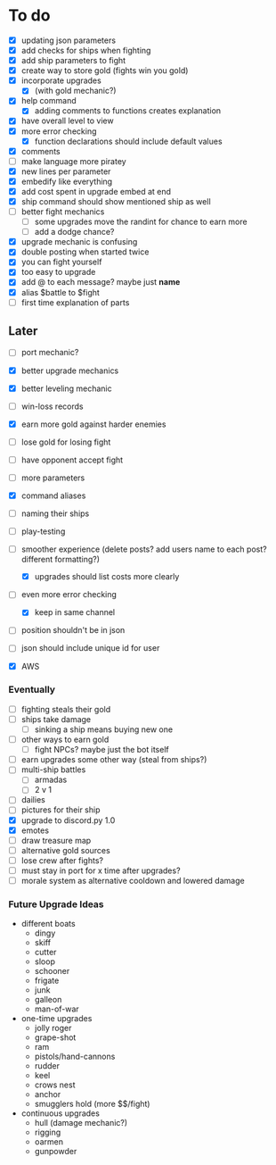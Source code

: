 # To do
- [x] updating json parameters
- [x] add checks for ships when fighting
- [x] add ship parameters to fight
- [x] create way to store gold (fights win you gold)
- [x] incorporate upgrades 
    - [x] (with gold mechanic?)
- [x] help command
    - [x] adding comments to functions creates explanation
- [x] have overall level to view
- [x] more error checking
    - [x] function declarations should include default values 
- [x] comments
- [ ] make language more piratey
- [x] new lines per parameter
- [x] embedify like everything
- [x] add cost spent in upgrade embed at end 
- [x] ship command should show mentioned ship as well
- [ ] better fight mechanics
    - [ ] some upgrades move the randint for chance to earn more
    - [ ] add a dodge chance?
- [x] upgrade mechanic is confusing
- [x] double posting when started twice
- [x] you can fight yourself
- [x] too easy to upgrade
- [x] add @ to each message? maybe just **name**
- [x] alias $battle to $fight
- [ ] first time explanation of parts

## Later
- [ ] port mechanic?
- [x] better upgrade mechanics
- [x] better leveling mechanic
- [ ] win-loss records
- [x] earn more gold against harder enemies
- [ ] lose gold for losing fight
- [ ] have opponent accept fight
- [ ] more parameters
- [x] command aliases
- [ ] naming their ships
- [ ] play-testing
- [ ] smoother experience (delete posts? add users name to each post? different formatting?)
    - [x] upgrades should list costs more clearly
- [ ] even more error checking
    - [x] keep in same channel
- [ ] position shouldn't be in json
- [ ] json should include unique id for user
- [x] AWS


### Eventually
- [ ] fighting steals their gold
- [ ] ships take damage
    - [ ] sinking a ship means buying new one
- [ ] other ways to earn gold
    - [ ] fight NPCs? maybe just the bot itself
- [ ] earn upgrades some other way (steal from ships?)
- [ ] multi-ship battles
    - [ ] armadas
    - [ ] 2 v 1
- [ ] dailies
- [ ] pictures for their ship
- [x] upgrade to discord.py 1.0
- [x] emotes
- [ ] draw treasure map
- [ ] alternative gold sources
- [ ] lose crew after fights?
- [ ] must stay in port for x time after upgrades?
- [ ] morale system as alternative cooldown and lowered damage

### Future Upgrade Ideas
- different boats
    - dingy
    - skiff
    - cutter
    - sloop
    - schooner
    - frigate
    - junk
    - galleon
    - man-of-war
- one-time upgrades
    - jolly roger
    - grape-shot
    - ram
    - pistols/hand-cannons
    - rudder
    - keel
    - crows nest
    - anchor
    - smugglers hold (more $$/fight)
- continuous upgrades
    - hull (damage mechanic?)
    - rigging
    - oarmen
    - gunpowder


